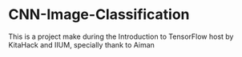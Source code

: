 # CNN-Image-Classification
This is a project make during the Introduction to TensorFlow host by KitaHack and IIUM, specially thank to Aiman
